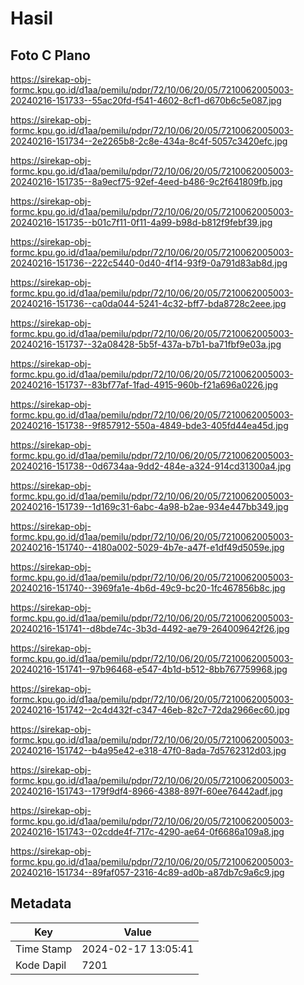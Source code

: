# Hasil

## Foto C Plano

https://sirekap-obj-formc.kpu.go.id/d1aa/pemilu/pdpr/72/10/06/20/05/7210062005003-20240216-151733--55ac20fd-f541-4602-8cf1-d670b6c5e087.jpg

https://sirekap-obj-formc.kpu.go.id/d1aa/pemilu/pdpr/72/10/06/20/05/7210062005003-20240216-151734--2e2265b8-2c8e-434a-8c4f-5057c3420efc.jpg

https://sirekap-obj-formc.kpu.go.id/d1aa/pemilu/pdpr/72/10/06/20/05/7210062005003-20240216-151735--8a9ecf75-92ef-4eed-b486-9c2f641809fb.jpg

https://sirekap-obj-formc.kpu.go.id/d1aa/pemilu/pdpr/72/10/06/20/05/7210062005003-20240216-151735--b01c7f11-0f11-4a99-b98d-b812f9febf39.jpg

https://sirekap-obj-formc.kpu.go.id/d1aa/pemilu/pdpr/72/10/06/20/05/7210062005003-20240216-151736--222c5440-0d40-4f14-93f9-0a791d83ab8d.jpg

https://sirekap-obj-formc.kpu.go.id/d1aa/pemilu/pdpr/72/10/06/20/05/7210062005003-20240216-151736--ca0da044-5241-4c32-bff7-bda8728c2eee.jpg

https://sirekap-obj-formc.kpu.go.id/d1aa/pemilu/pdpr/72/10/06/20/05/7210062005003-20240216-151737--32a08428-5b5f-437a-b7b1-ba71fbf9e03a.jpg

https://sirekap-obj-formc.kpu.go.id/d1aa/pemilu/pdpr/72/10/06/20/05/7210062005003-20240216-151737--83bf77af-1fad-4915-960b-f21a696a0226.jpg

https://sirekap-obj-formc.kpu.go.id/d1aa/pemilu/pdpr/72/10/06/20/05/7210062005003-20240216-151738--9f857912-550a-4849-bde3-405fd44ea45d.jpg

https://sirekap-obj-formc.kpu.go.id/d1aa/pemilu/pdpr/72/10/06/20/05/7210062005003-20240216-151738--0d6734aa-9dd2-484e-a324-914cd31300a4.jpg

https://sirekap-obj-formc.kpu.go.id/d1aa/pemilu/pdpr/72/10/06/20/05/7210062005003-20240216-151739--1d169c31-6abc-4a98-b2ae-934e447bb349.jpg

https://sirekap-obj-formc.kpu.go.id/d1aa/pemilu/pdpr/72/10/06/20/05/7210062005003-20240216-151740--4180a002-5029-4b7e-a47f-e1df49d5059e.jpg

https://sirekap-obj-formc.kpu.go.id/d1aa/pemilu/pdpr/72/10/06/20/05/7210062005003-20240216-151740--3969fa1e-4b6d-49c9-bc20-1fc467856b8c.jpg

https://sirekap-obj-formc.kpu.go.id/d1aa/pemilu/pdpr/72/10/06/20/05/7210062005003-20240216-151741--d8bde74c-3b3d-4492-ae79-264009642f26.jpg

https://sirekap-obj-formc.kpu.go.id/d1aa/pemilu/pdpr/72/10/06/20/05/7210062005003-20240216-151741--97b96468-e547-4b1d-b512-8bb767759968.jpg

https://sirekap-obj-formc.kpu.go.id/d1aa/pemilu/pdpr/72/10/06/20/05/7210062005003-20240216-151742--2c4d432f-c347-46eb-82c7-72da2966ec60.jpg

https://sirekap-obj-formc.kpu.go.id/d1aa/pemilu/pdpr/72/10/06/20/05/7210062005003-20240216-151742--b4a95e42-e318-47f0-8ada-7d5762312d03.jpg

https://sirekap-obj-formc.kpu.go.id/d1aa/pemilu/pdpr/72/10/06/20/05/7210062005003-20240216-151743--179f9df4-8966-4388-897f-60ee76442adf.jpg

https://sirekap-obj-formc.kpu.go.id/d1aa/pemilu/pdpr/72/10/06/20/05/7210062005003-20240216-151743--02cdde4f-717c-4290-ae64-0f6686a109a8.jpg

https://sirekap-obj-formc.kpu.go.id/d1aa/pemilu/pdpr/72/10/06/20/05/7210062005003-20240216-151734--89faf057-2316-4c89-ad0b-a87db7c9a6c9.jpg


## Metadata

| Key        | Value               |
| ---------- | ------------------- |
| Time Stamp | 2024-02-17 13:05:41 |
| Kode Dapil | 7201                |



